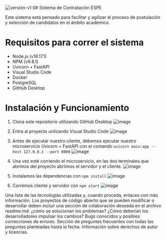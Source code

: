 ![versión-v1 0](https://github.com/Chaps0218/ProyectoFinalDB/assets/105328338/f0787dce-0668-447a-9c97-a1619d135b72)# Sistema de Contratación ESPE

Este sistema está pensado para facilitar y agilizar el proceso de postulación y selección de candidatos en el ámbito académico.

# Requisitos para correr el sistema
- Node.js (v18.17.1)
- NPM (v9.8.1)
- Uvicorn + FastAPI
- Visual Studio Code
- Docker
- PostgreSQL
- GitHub Desktop

# Instalación y Funcionamiento
1. Clona este repositorio utilizando GitHub Desktop
   ![image](https://github.com/Chaps0218/ProyectoFinalDB/assets/105328338/994ca8bd-a8c2-4551-98b6-1a178989d6c7)

3. Entra al proyecto urilizando Visual Studio Code
   ![image](https://github.com/Chaps0218/ProyectoFinalDB/assets/105328338/9abc2c19-6463-4ee8-b0c4-0cd0b0c36cc5)

5. Antes de ejecutar nuestro cliente, debemos ejecutar nuestro microservicio Uvicorn + FastAPI con el comando `uvicorn main:app --host 127.0.0.1 --port 8000`
   ![image](https://github.com/Chaps0218/ProyectoFinalDB/assets/105328338/b5c6ad56-e9fb-4be7-956a-b32d57158b65)
6. Una vez esté corriendo el microservicio, en las dos terminales que abrimos del proyecto abriimos el servidor y el cliente.
   ![image](https://github.com/Chaps0218/ProyectoFinalDB/assets/105328338/cd45948f-7f9d-41c7-b43f-8de432ed3fba)

7. Instalamos las dependencias con `npm install`
   ![image](https://github.com/Chaps0218/ProyectoFinalDB/assets/105328338/a6997f2b-4677-42de-ac38-73fee05745cf)

8. Corremos cliente y servidor con `npm start`
   ![image](https://github.com/Chaps0218/ProyectoFinalDB/assets/105328338/4ea3bf47-aa2d-4578-96a1-fa0ff52e099e)



Una lista de las tecnologías utilizadas y, cuando proceda, enlaces con más información.
Los proyectos de código abierto que se pueden modificar o desarrollar deben incluir una sección de colaboración deseada en el archivo readme.md: ¿cómo se solucionan los problemas? ¿Cómo deberían los desarrolladores impulsar los cambios?
Bugs conocidos y posibles correcciones de errores.
Sección de preguntas frecuentes con todas las preguntas planteadas hasta la fecha.
Información sobre derechos de autor y licencias.
